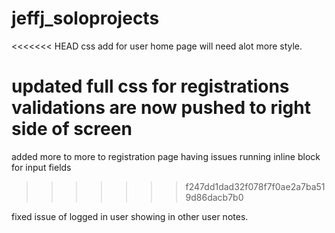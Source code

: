# jeffj_soloprojects
<<<<<<< HEAD
css add for user home page will need alot more style. 

updated full css for registrations validations are now pushed to right side of screen 
=======
added more to more to registration page having issues running inline block for input fields
>>>>>>> f247dd1dad32f078f7f0ae2a7ba519d86dacb7b0

fixed issue of logged in user showing in other user notes. 
